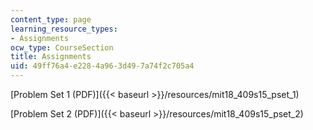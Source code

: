 ```yaml
---
content_type: page
learning_resource_types:
- Assignments
ocw_type: CourseSection
title: Assignments
uid: 49ff76a4-e228-4a96-3d49-7a74f2c705a4
---
```


[Problem Set 1 (PDF)]({{< baseurl >}}/resources/mit18_409s15_pset_1)

[Problem Set 2 (PDF)]({{< baseurl >}}/resources/mit18_409s15_pset_2)